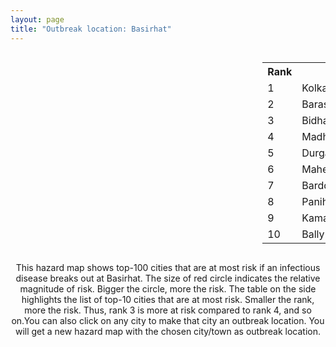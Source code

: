```yaml
---
layout: page
title: "Outbreak location: Basirhat"
---
```

<div style="width: 100%; overflow: auto;">
<div style="width: 75%; float: left;">
<div id="mapid">
<script src="https://buda-magenta.github.io/hazard_map/load_map.js"></script>

<script>
var marker_outbreak = L.marker([22.661196, 88.866022],{"autoPan": true}).addTo(map); marker_outbreak.bindTooltip("Basirhat").openTooltip();

var circle_1 = L.circle([22.541418, 88.357691], {"pane": "markerPane", "color": "red", "fill": true, "fillOpacity": 0.2, "fillRule": "evenodd", "lineCap": "round", "lineJoin": "round", "opacity": 1.0, "radius": 252534, "stroke": true, "weight": 3}).addTo(map);
circle_1.bindTooltip("Kolkata<br>rank: 1<br>hazard index: 0.252535")
circle_1.bindPopup('<a href="https://buda-magenta.github.io/hazard_map/Kolkata">Kolkata</a>')

var circle_2 = L.circle([22.717624, 88.488953], {"pane": "markerPane", "color": "red", "fill": true, "fillOpacity": 0.2, "fillRule": "evenodd", "lineCap": "round", "lineJoin": "round", "opacity": 1.0, "radius": 15953, "stroke": true, "weight": 3}).addTo(map);
circle_2.bindTooltip("Barasat<br>rank: 2<br>hazard index: 0.015954")
circle_2.bindPopup('<a href="https://buda-magenta.github.io/hazard_map/Barasat">Barasat</a>')

var circle_3 = L.circle([22.591260, 88.390964], {"pane": "markerPane", "color": "red", "fill": true, "fillOpacity": 0.2, "fillRule": "evenodd", "lineCap": "round", "lineJoin": "round", "opacity": 1.0, "radius": 12288, "stroke": true, "weight": 3}).addTo(map);
circle_3.bindTooltip("Bidhan Nagar<br>rank: 3<br>hazard index: 0.012288")
circle_3.bindPopup('<a href="https://buda-magenta.github.io/hazard_map/Bidhan_Nagar">Bidhan Nagar</a>')

var circle_4 = L.circle([22.694792, 88.453018], {"pane": "markerPane", "color": "red", "fill": true, "fillOpacity": 0.2, "fillRule": "evenodd", "lineCap": "round", "lineJoin": "round", "opacity": 1.0, "radius": 11198, "stroke": true, "weight": 3}).addTo(map);
circle_4.bindTooltip("Madhyamgram<br>rank: 4<br>hazard index: 0.011199")
circle_4.bindPopup('<a href="https://buda-magenta.github.io/hazard_map/Madhyamgram">Madhyamgram</a>')

var circle_5 = L.circle([23.535048, 87.338043], {"pane": "markerPane", "color": "red", "fill": true, "fillOpacity": 0.2, "fillRule": "evenodd", "lineCap": "round", "lineJoin": "round", "opacity": 1.0, "radius": 7329, "stroke": true, "weight": 3}).addTo(map);
circle_5.bindTooltip("Durgapur<br>rank: 5<br>hazard index: 0.007330")
circle_5.bindPopup('<a href="https://buda-magenta.github.io/hazard_map/Durgapur">Durgapur</a>')

var circle_6 = L.circle([22.508621, 88.253218], {"pane": "markerPane", "color": "red", "fill": true, "fillOpacity": 0.2, "fillRule": "evenodd", "lineCap": "round", "lineJoin": "round", "opacity": 1.0, "radius": 5810, "stroke": true, "weight": 3}).addTo(map);
circle_6.bindTooltip("Maheshtala<br>rank: 6<br>hazard index: 0.005810")
circle_6.bindPopup('<a href="https://buda-magenta.github.io/hazard_map/Maheshtala">Maheshtala</a>')

var circle_7 = L.circle([23.250000, 87.750000], {"pane": "markerPane", "color": "red", "fill": true, "fillOpacity": 0.2, "fillRule": "evenodd", "lineCap": "round", "lineJoin": "round", "opacity": 1.0, "radius": 5092, "stroke": true, "weight": 3}).addTo(map);
circle_7.bindTooltip("Barddhaman<br>rank: 7<br>hazard index: 0.005093")
circle_7.bindPopup('<a href="https://buda-magenta.github.io/hazard_map/Barddhaman">Barddhaman</a>')

var circle_8 = L.circle([22.695034, 88.377060], {"pane": "markerPane", "color": "red", "fill": true, "fillOpacity": 0.2, "fillRule": "evenodd", "lineCap": "round", "lineJoin": "round", "opacity": 1.0, "radius": 4958, "stroke": true, "weight": 3}).addTo(map);
circle_8.bindTooltip("Panihati<br>rank: 8<br>hazard index: 0.004958")
circle_8.bindPopup('<a href="https://buda-magenta.github.io/hazard_map/Panihati">Panihati</a>')

var circle_9 = L.circle([22.670728, 88.376342], {"pane": "markerPane", "color": "red", "fill": true, "fillOpacity": 0.2, "fillRule": "evenodd", "lineCap": "round", "lineJoin": "round", "opacity": 1.0, "radius": 4351, "stroke": true, "weight": 3}).addTo(map);
circle_9.bindTooltip("Kamarhati<br>rank: 9<br>hazard index: 0.004351")
circle_9.bindPopup('<a href="https://buda-magenta.github.io/hazard_map/Kamarhati">Kamarhati</a>')

var circle_10 = L.circle([22.646958, 88.343612], {"pane": "markerPane", "color": "red", "fill": true, "fillOpacity": 0.2, "fillRule": "evenodd", "lineCap": "round", "lineJoin": "round", "opacity": 1.0, "radius": 3774, "stroke": true, "weight": 3}).addTo(map);
circle_10.bindTooltip("Bally<br>rank: 10<br>hazard index: 0.003775")
circle_10.bindPopup('<a href="https://buda-magenta.github.io/hazard_map/Bally">Bally</a>')

var circle_11 = L.circle([22.472223, 88.093845], {"pane": "markerPane", "color": "red", "fill": true, "fillOpacity": 0.2, "fillRule": "evenodd", "lineCap": "round", "lineJoin": "round", "opacity": 1.0, "radius": 3697, "stroke": true, "weight": 3}).addTo(map);
circle_11.bindTooltip("Uluberia<br>rank: 11<br>hazard index: 0.003697")
circle_11.bindPopup('<a href="https://buda-magenta.github.io/hazard_map/Uluberia">Uluberia</a>')

var circle_12 = L.circle([26.716413, 88.430992], {"pane": "markerPane", "color": "red", "fill": true, "fillOpacity": 0.2, "fillRule": "evenodd", "lineCap": "round", "lineJoin": "round", "opacity": 1.0, "radius": 3662, "stroke": true, "weight": 3}).addTo(map);
circle_12.bindTooltip("Siliguri<br>rank: 12<br>hazard index: 0.003662")
circle_12.bindPopup('<a href="https://buda-magenta.github.io/hazard_map/Siliguri">Siliguri</a>')

var circle_13 = L.circle([28.651718, 77.221939], {"pane": "markerPane", "color": "red", "fill": true, "fillOpacity": 0.2, "fillRule": "evenodd", "lineCap": "round", "lineJoin": "round", "opacity": 1.0, "radius": 3644, "stroke": true, "weight": 3}).addTo(map);
circle_13.bindTooltip("Delhi<br>rank: 13<br>hazard index: 0.003644")
circle_13.bindPopup('<a href="https://buda-magenta.github.io/hazard_map/Delhi">Delhi</a>')

var circle_14 = L.circle([22.707369, 88.374437], {"pane": "markerPane", "color": "red", "fill": true, "fillOpacity": 0.2, "fillRule": "evenodd", "lineCap": "round", "lineJoin": "round", "opacity": 1.0, "radius": 3212, "stroke": true, "weight": 3}).addTo(map);
circle_14.bindTooltip("Baranagar<br>rank: 14<br>hazard index: 0.003212")
circle_14.bindPopup('<a href="https://buda-magenta.github.io/hazard_map/Baranagar">Baranagar</a>')

var circle_15 = L.circle([22.890183, 88.426939], {"pane": "markerPane", "color": "red", "fill": true, "fillOpacity": 0.2, "fillRule": "evenodd", "lineCap": "round", "lineJoin": "round", "opacity": 1.0, "radius": 2885, "stroke": true, "weight": 3}).addTo(map);
circle_15.bindTooltip("Naihati<br>rank: 15<br>hazard index: 0.002885")
circle_15.bindPopup('<a href="https://buda-magenta.github.io/hazard_map/Naihati">Naihati</a>')

var circle_16 = L.circle([19.075990, 72.877393], {"pane": "markerPane", "color": "red", "fill": true, "fillOpacity": 0.2, "fillRule": "evenodd", "lineCap": "round", "lineJoin": "round", "opacity": 1.0, "radius": 2762, "stroke": true, "weight": 3}).addTo(map);
circle_16.bindTooltip("Mumbai<br>rank: 16<br>hazard index: 0.002763")
circle_16.bindPopup('<a href="https://buda-magenta.github.io/hazard_map/Mumbai">Mumbai</a>')

var circle_17 = L.circle([22.028124, 88.063265], {"pane": "markerPane", "color": "red", "fill": true, "fillOpacity": 0.2, "fillRule": "evenodd", "lineCap": "round", "lineJoin": "round", "opacity": 1.0, "radius": 2595, "stroke": true, "weight": 3}).addTo(map);
circle_17.bindTooltip("Haldia<br>rank: 17<br>hazard index: 0.002596")
circle_17.bindPopup('<a href="https://buda-magenta.github.io/hazard_map/Haldia">Haldia</a>')

var circle_18 = L.circle([24.379576, 88.585573], {"pane": "markerPane", "color": "red", "fill": true, "fillOpacity": 0.2, "fillRule": "evenodd", "lineCap": "round", "lineJoin": "round", "opacity": 1.0, "radius": 2525, "stroke": true, "weight": 3}).addTo(map);
circle_18.bindTooltip("Baharampur<br>rank: 18<br>hazard index: 0.002526")
circle_18.bindPopup('<a href="https://buda-magenta.github.io/hazard_map/Baharampur">Baharampur</a>')

var circle_19 = L.circle([23.687130, 86.974659], {"pane": "markerPane", "color": "red", "fill": true, "fillOpacity": 0.2, "fillRule": "evenodd", "lineCap": "round", "lineJoin": "round", "opacity": 1.0, "radius": 2386, "stroke": true, "weight": 3}).addTo(map);
circle_19.bindTooltip("Asansol<br>rank: 19<br>hazard index: 0.002387")
circle_19.bindPopup('<a href="https://buda-magenta.github.io/hazard_map/Asansol">Asansol</a>')

var circle_20 = L.circle([22.754995, 88.341667], {"pane": "markerPane", "color": "red", "fill": true, "fillOpacity": 0.2, "fillRule": "evenodd", "lineCap": "round", "lineJoin": "round", "opacity": 1.0, "radius": 2370, "stroke": true, "weight": 3}).addTo(map);
circle_20.bindTooltip("Serampore<br>rank: 20<br>hazard index: 0.002370")
circle_20.bindPopup('<a href="https://buda-magenta.github.io/hazard_map/Serampore">Serampore</a>')

var circle_21 = L.circle([22.901200, 88.389900], {"pane": "markerPane", "color": "red", "fill": true, "fillOpacity": 0.2, "fillRule": "evenodd", "lineCap": "round", "lineJoin": "round", "opacity": 1.0, "radius": 2291, "stroke": true, "weight": 3}).addTo(map);
circle_21.bindTooltip("Hugli-Chinsurah<br>rank: 21<br>hazard index: 0.002291")
circle_21.bindPopup('<a href="https://buda-magenta.github.io/hazard_map/Hugli-Chinsurah">Hugli-Chinsurah</a>')

var circle_22 = L.circle([22.667046, 88.341146], {"pane": "markerPane", "color": "red", "fill": true, "fillOpacity": 0.2, "fillRule": "evenodd", "lineCap": "round", "lineJoin": "round", "opacity": 1.0, "radius": 2099, "stroke": true, "weight": 3}).addTo(map);
circle_22.bindTooltip("Uttarpara<br>rank: 22<br>hazard index: 0.002099")
circle_22.bindPopup('<a href="https://buda-magenta.github.io/hazard_map/Uttarpara">Uttarpara</a>')

var circle_23 = L.circle([23.405848, 88.495894], {"pane": "markerPane", "color": "red", "fill": true, "fillOpacity": 0.2, "fillRule": "evenodd", "lineCap": "round", "lineJoin": "round", "opacity": 1.0, "radius": 1967, "stroke": true, "weight": 3}).addTo(map);
circle_23.bindTooltip("Krishnanagar<br>rank: 23<br>hazard index: 0.001968")
circle_23.bindPopup('<a href="https://buda-magenta.github.io/hazard_map/Krishnanagar">Krishnanagar</a>')

var circle_24 = L.circle([23.259346, 88.437212], {"pane": "markerPane", "color": "red", "fill": true, "fillOpacity": 0.2, "fillRule": "evenodd", "lineCap": "round", "lineJoin": "round", "opacity": 1.0, "radius": 1962, "stroke": true, "weight": 3}).addTo(map);
circle_24.bindTooltip("Santipur<br>rank: 24<br>hazard index: 0.001962")
circle_24.bindPopup('<a href="https://buda-magenta.github.io/hazard_map/Santipur">Santipur</a>')

var circle_25 = L.circle([22.840800, 88.653500], {"pane": "markerPane", "color": "red", "fill": true, "fillOpacity": 0.2, "fillRule": "evenodd", "lineCap": "round", "lineJoin": "round", "opacity": 1.0, "radius": 1935, "stroke": true, "weight": 3}).addTo(map);
circle_25.bindTooltip("Habra<br>rank: 25<br>hazard index: 0.001935")
circle_25.bindPopup('<a href="https://buda-magenta.github.io/hazard_map/Habra">Habra</a>')

var circle_26 = L.circle([24.965712, 88.127778], {"pane": "markerPane", "color": "red", "fill": true, "fillOpacity": 0.2, "fillRule": "evenodd", "lineCap": "round", "lineJoin": "round", "opacity": 1.0, "radius": 1807, "stroke": true, "weight": 3}).addTo(map);
circle_26.bindTooltip("English Bazar<br>rank: 26<br>hazard index: 0.001808")
circle_26.bindPopup('<a href="https://buda-magenta.github.io/hazard_map/English_Bazar">English Bazar</a>')

var circle_27 = L.circle([25.133173, 86.525040], {"pane": "markerPane", "color": "red", "fill": true, "fillOpacity": 0.2, "fillRule": "evenodd", "lineCap": "round", "lineJoin": "round", "opacity": 1.0, "radius": 1800, "stroke": true, "weight": 3}).addTo(map);
circle_27.bindTooltip("Kharagpur<br>rank: 27<br>hazard index: 0.001800")
circle_27.bindPopup('<a href="https://buda-magenta.github.io/hazard_map/Kharagpur">Kharagpur</a>')

var circle_28 = L.circle([12.979120, 77.591300], {"pane": "markerPane", "color": "red", "fill": true, "fillOpacity": 0.2, "fillRule": "evenodd", "lineCap": "round", "lineJoin": "round", "opacity": 1.0, "radius": 1791, "stroke": true, "weight": 3}).addTo(map);
circle_28.bindTooltip("Bangalore<br>rank: 28<br>hazard index: 0.001791")
circle_28.bindPopup('<a href="https://buda-magenta.github.io/hazard_map/Bangalore">Bangalore</a>')

var circle_29 = L.circle([23.131954, 87.207397], {"pane": "markerPane", "color": "red", "fill": true, "fillOpacity": 0.2, "fillRule": "evenodd", "lineCap": "round", "lineJoin": "round", "opacity": 1.0, "radius": 1784, "stroke": true, "weight": 3}).addTo(map);
circle_29.bindTooltip("Bankura<br>rank: 29<br>hazard index: 0.001785")
circle_29.bindPopup('<a href="https://buda-magenta.github.io/hazard_map/Bankura">Bankura</a>')

var circle_30 = L.circle([26.180598, 91.753943], {"pane": "markerPane", "color": "red", "fill": true, "fillOpacity": 0.2, "fillRule": "evenodd", "lineCap": "round", "lineJoin": "round", "opacity": 1.0, "radius": 1773, "stroke": true, "weight": 3}).addTo(map);
circle_30.bindTooltip("Guwahati<br>rank: 30<br>hazard index: 0.001773")
circle_30.bindPopup('<a href="https://buda-magenta.github.io/hazard_map/Guwahati">Guwahati</a>')

var circle_31 = L.circle([22.870214, 88.419608], {"pane": "markerPane", "color": "red", "fill": true, "fillOpacity": 0.2, "fillRule": "evenodd", "lineCap": "round", "lineJoin": "round", "opacity": 1.0, "radius": 1743, "stroke": true, "weight": 3}).addTo(map);
circle_31.bindTooltip("Barrackpur<br>rank: 31<br>hazard index: 0.001743")
circle_31.bindPopup('<a href="https://buda-magenta.github.io/hazard_map/Barrackpur">Barrackpur</a>')

var circle_32 = L.circle([20.266777, 85.843559], {"pane": "markerPane", "color": "red", "fill": true, "fillOpacity": 0.2, "fillRule": "evenodd", "lineCap": "round", "lineJoin": "round", "opacity": 1.0, "radius": 1621, "stroke": true, "weight": 3}).addTo(map);
circle_32.bindTooltip("Bhubaneswar<br>rank: 32<br>hazard index: 0.001622")
circle_32.bindPopup('<a href="https://buda-magenta.github.io/hazard_map/Bhubaneswar">Bhubaneswar</a>')

var circle_33 = L.circle([23.332200, 86.361600], {"pane": "markerPane", "color": "red", "fill": true, "fillOpacity": 0.2, "fillRule": "evenodd", "lineCap": "round", "lineJoin": "round", "opacity": 1.0, "radius": 1609, "stroke": true, "weight": 3}).addTo(map);
circle_33.bindTooltip("Purulia<br>rank: 33<br>hazard index: 0.001610")
circle_33.bindPopup('<a href="https://buda-magenta.github.io/hazard_map/Purulia">Purulia</a>')

var circle_34 = L.circle([25.609324, 85.123525], {"pane": "markerPane", "color": "red", "fill": true, "fillOpacity": 0.2, "fillRule": "evenodd", "lineCap": "round", "lineJoin": "round", "opacity": 1.0, "radius": 1515, "stroke": true, "weight": 3}).addTo(map);
circle_34.bindTooltip("Patna<br>rank: 34<br>hazard index: 0.001515")
circle_34.bindPopup('<a href="https://buda-magenta.github.io/hazard_map/Patna">Patna</a>')

var circle_35 = L.circle([22.920982, 88.437022], {"pane": "markerPane", "color": "red", "fill": true, "fillOpacity": 0.2, "fillRule": "evenodd", "lineCap": "round", "lineJoin": "round", "opacity": 1.0, "radius": 1506, "stroke": true, "weight": 3}).addTo(map);
circle_35.bindTooltip("Halisahar<br>rank: 35<br>hazard index: 0.001506")
circle_35.bindPopup('<a href="https://buda-magenta.github.io/hazard_map/Halisahar">Halisahar</a>')

var circle_36 = L.circle([22.726141, 88.343487], {"pane": "markerPane", "color": "red", "fill": true, "fillOpacity": 0.2, "fillRule": "evenodd", "lineCap": "round", "lineJoin": "round", "opacity": 1.0, "radius": 1463, "stroke": true, "weight": 3}).addTo(map);
circle_36.bindTooltip("Rishra<br>rank: 36<br>hazard index: 0.001464")
circle_36.bindPopup('<a href="https://buda-magenta.github.io/hazard_map/Rishra">Rishra</a>')

var circle_37 = L.circle([23.388901, 88.372439], {"pane": "markerPane", "color": "red", "fill": true, "fillOpacity": 0.2, "fillRule": "evenodd", "lineCap": "round", "lineJoin": "round", "opacity": 1.0, "radius": 1460, "stroke": true, "weight": 3}).addTo(map);
circle_37.bindTooltip("Nabadwip<br>rank: 37<br>hazard index: 0.001461")
circle_37.bindPopup('<a href="https://buda-magenta.github.io/hazard_map/Nabadwip">Nabadwip</a>')

var circle_38 = L.circle([22.949011, 88.435910], {"pane": "markerPane", "color": "red", "fill": true, "fillOpacity": 0.2, "fillRule": "evenodd", "lineCap": "round", "lineJoin": "round", "opacity": 1.0, "radius": 1449, "stroke": true, "weight": 3}).addTo(map);
circle_38.bindTooltip("Kanchrapara<br>rank: 38<br>hazard index: 0.001449")
circle_38.bindPopup('<a href="https://buda-magenta.github.io/hazard_map/Kanchrapara">Kanchrapara</a>')

var circle_39 = L.circle([22.794910, 88.331772], {"pane": "markerPane", "color": "red", "fill": true, "fillOpacity": 0.2, "fillRule": "evenodd", "lineCap": "round", "lineJoin": "round", "opacity": 1.0, "radius": 1424, "stroke": true, "weight": 3}).addTo(map);
circle_39.bindTooltip("Baidyabati<br>rank: 39<br>hazard index: 0.001424")
circle_39.bindPopup('<a href="https://buda-magenta.github.io/hazard_map/Baidyabati">Baidyabati</a>')

var circle_40 = L.circle([22.741920, 88.379201], {"pane": "markerPane", "color": "red", "fill": true, "fillOpacity": 0.2, "fillRule": "evenodd", "lineCap": "round", "lineJoin": "round", "opacity": 1.0, "radius": 1392, "stroke": true, "weight": 3}).addTo(map);
circle_40.bindTooltip("Titagarh<br>rank: 40<br>hazard index: 0.001392")
circle_40.bindPopup('<a href="https://buda-magenta.github.io/hazard_map/Titagarh">Titagarh</a>')

var circle_41 = L.circle([21.735348, 81.944459], {"pane": "markerPane", "color": "red", "fill": true, "fillOpacity": 0.2, "fillRule": "evenodd", "lineCap": "round", "lineJoin": "round", "opacity": 1.0, "radius": 1384, "stroke": true, "weight": 3}).addTo(map);
circle_41.bindTooltip("Bhatpara<br>rank: 41<br>hazard index: 0.001384")
circle_41.bindPopup('<a href="https://buda-magenta.github.io/hazard_map/Bhatpara">Bhatpara</a>')

var circle_42 = L.circle([23.056882, 88.781851], {"pane": "markerPane", "color": "red", "fill": true, "fillOpacity": 0.2, "fillRule": "evenodd", "lineCap": "round", "lineJoin": "round", "opacity": 1.0, "radius": 1348, "stroke": true, "weight": 3}).addTo(map);
circle_42.bindTooltip("Bongaon<br>rank: 42<br>hazard index: 0.001349")
circle_42.bindPopup('<a href="https://buda-magenta.github.io/hazard_map/Bongaon">Bongaon</a>')

var circle_43 = L.circle([22.715699, 88.381582], {"pane": "markerPane", "color": "red", "fill": true, "fillOpacity": 0.2, "fillRule": "evenodd", "lineCap": "round", "lineJoin": "round", "opacity": 1.0, "radius": 1305, "stroke": true, "weight": 3}).addTo(map);
circle_43.bindTooltip("Khardaha<br>rank: 43<br>hazard index: 0.001306")
circle_43.bindPopup('<a href="https://buda-magenta.github.io/hazard_map/Khardaha">Khardaha</a>')

var circle_44 = L.circle([13.083694, 80.270186], {"pane": "markerPane", "color": "red", "fill": true, "fillOpacity": 0.2, "fillRule": "evenodd", "lineCap": "round", "lineJoin": "round", "opacity": 1.0, "radius": 1300, "stroke": true, "weight": 3}).addTo(map);
circle_44.bindTooltip("Chennai<br>rank: 44<br>hazard index: 0.001300")
circle_44.bindPopup('<a href="https://buda-magenta.github.io/hazard_map/Chennai">Chennai</a>')

var circle_45 = L.circle([17.388786, 78.461065], {"pane": "markerPane", "color": "red", "fill": true, "fillOpacity": 0.2, "fillRule": "evenodd", "lineCap": "round", "lineJoin": "round", "opacity": 1.0, "radius": 1252, "stroke": true, "weight": 3}).addTo(map);
circle_45.bindTooltip("Hyderabad<br>rank: 45<br>hazard index: 0.001253")
circle_45.bindPopup('<a href="https://buda-magenta.github.io/hazard_map/Hyderabad">Hyderabad</a>')

var circle_46 = L.circle([22.965365, 88.403973], {"pane": "markerPane", "color": "red", "fill": true, "fillOpacity": 0.2, "fillRule": "evenodd", "lineCap": "round", "lineJoin": "round", "opacity": 1.0, "radius": 1230, "stroke": true, "weight": 3}).addTo(map);
circle_46.bindTooltip("Bansberia<br>rank: 46<br>hazard index: 0.001231")
circle_46.bindPopup('<a href="https://buda-magenta.github.io/hazard_map/Bansberia">Bansberia</a>')

var circle_47 = L.circle([22.974972, 88.434592], {"pane": "markerPane", "color": "red", "fill": true, "fillOpacity": 0.2, "fillRule": "evenodd", "lineCap": "round", "lineJoin": "round", "opacity": 1.0, "radius": 1192, "stroke": true, "weight": 3}).addTo(map);
circle_47.bindTooltip("Kalyani<br>rank: 47<br>hazard index: 0.001193")
circle_47.bindPopup('<a href="https://buda-magenta.github.io/hazard_map/Kalyani">Kalyani</a>')

var circle_48 = L.circle([22.801519, 86.202958], {"pane": "markerPane", "color": "red", "fill": true, "fillOpacity": 0.2, "fillRule": "evenodd", "lineCap": "round", "lineJoin": "round", "opacity": 1.0, "radius": 1000, "stroke": true, "weight": 3}).addTo(map);
circle_48.bindTooltip("Jamshedpur<br>rank: 48<br>hazard index: 0.001001")
circle_48.bindPopup('<a href="https://buda-magenta.github.io/hazard_map/Jamshedpur">Jamshedpur</a>')

var circle_49 = L.circle([26.838100, 80.934600], {"pane": "markerPane", "color": "red", "fill": true, "fillOpacity": 0.2, "fillRule": "evenodd", "lineCap": "round", "lineJoin": "round", "opacity": 1.0, "radius": 953, "stroke": true, "weight": 3}).addTo(map);
circle_49.bindTooltip("Lucknow<br>rank: 49<br>hazard index: 0.000954")
circle_49.bindPopup('<a href="https://buda-magenta.github.io/hazard_map/Lucknow">Lucknow</a>')

var circle_50 = L.circle([25.572433, 83.609605], {"pane": "markerPane", "color": "red", "fill": true, "fillOpacity": 0.2, "fillRule": "evenodd", "lineCap": "round", "lineJoin": "round", "opacity": 1.0, "radius": 737, "stroke": true, "weight": 3}).addTo(map);
circle_50.bindTooltip("Medinipur<br>rank: 50<br>hazard index: 0.000737")
circle_50.bindPopup('<a href="https://buda-magenta.github.io/hazard_map/Medinipur">Medinipur</a>')

var circle_51 = L.circle([23.795281, 86.430964], {"pane": "markerPane", "color": "red", "fill": true, "fillOpacity": 0.2, "fillRule": "evenodd", "lineCap": "round", "lineJoin": "round", "opacity": 1.0, "radius": 730, "stroke": true, "weight": 3}).addTo(map);
circle_51.bindTooltip("Dhanbad<br>rank: 51<br>hazard index: 0.000731")
circle_51.bindPopup('<a href="https://buda-magenta.github.io/hazard_map/Dhanbad">Dhanbad</a>')

var circle_52 = L.circle([23.831238, 91.282382], {"pane": "markerPane", "color": "red", "fill": true, "fillOpacity": 0.2, "fillRule": "evenodd", "lineCap": "round", "lineJoin": "round", "opacity": 1.0, "radius": 726, "stroke": true, "weight": 3}).addTo(map);
circle_52.bindTooltip("Agartala<br>rank: 52<br>hazard index: 0.000727")
circle_52.bindPopup('<a href="https://buda-magenta.github.io/hazard_map/Agartala">Agartala</a>')

var circle_53 = L.circle([23.370035, 85.325013], {"pane": "markerPane", "color": "red", "fill": true, "fillOpacity": 0.2, "fillRule": "evenodd", "lineCap": "round", "lineJoin": "round", "opacity": 1.0, "radius": 684, "stroke": true, "weight": 3}).addTo(map);
circle_53.bindTooltip("Ranchi<br>rank: 53<br>hazard index: 0.000684")
circle_53.bindPopup('<a href="https://buda-magenta.github.io/hazard_map/Ranchi">Ranchi</a>')

var circle_54 = L.circle([25.286698, 87.132254], {"pane": "markerPane", "color": "red", "fill": true, "fillOpacity": 0.2, "fillRule": "evenodd", "lineCap": "round", "lineJoin": "round", "opacity": 1.0, "radius": 670, "stroke": true, "weight": 3}).addTo(map);
circle_54.bindTooltip("Bhagalpur<br>rank: 54<br>hazard index: 0.000671")
circle_54.bindPopup('<a href="https://buda-magenta.github.io/hazard_map/Bhagalpur">Bhagalpur</a>')

var circle_55 = L.circle([17.723128, 83.301284], {"pane": "markerPane", "color": "red", "fill": true, "fillOpacity": 0.2, "fillRule": "evenodd", "lineCap": "round", "lineJoin": "round", "opacity": 1.0, "radius": 662, "stroke": true, "weight": 3}).addTo(map);
circle_55.bindTooltip("Visakhapatnam<br>rank: 55<br>hazard index: 0.000663")
circle_55.bindPopup('<a href="https://buda-magenta.github.io/hazard_map/Visakhapatnam">Visakhapatnam</a>')

var circle_56 = L.circle([20.468600, 85.879200], {"pane": "markerPane", "color": "red", "fill": true, "fillOpacity": 0.2, "fillRule": "evenodd", "lineCap": "round", "lineJoin": "round", "opacity": 1.0, "radius": 644, "stroke": true, "weight": 3}).addTo(map);
circle_56.bindTooltip("Cuttack<br>rank: 56<br>hazard index: 0.000644")
circle_56.bindPopup('<a href="https://buda-magenta.github.io/hazard_map/Cuttack">Cuttack</a>')

var circle_57 = L.circle([26.698885, 88.320030], {"pane": "markerPane", "color": "red", "fill": true, "fillOpacity": 0.2, "fillRule": "evenodd", "lineCap": "round", "lineJoin": "round", "opacity": 1.0, "radius": 583, "stroke": true, "weight": 3}).addTo(map);
circle_57.bindTooltip("Bagdogra<br>rank: 57<br>hazard index: 0.000583")
circle_57.bindPopup('<a href="https://buda-magenta.github.io/hazard_map/Bagdogra">Bagdogra</a>')

var circle_58 = L.circle([21.149813, 79.082056], {"pane": "markerPane", "color": "red", "fill": true, "fillOpacity": 0.2, "fillRule": "evenodd", "lineCap": "round", "lineJoin": "round", "opacity": 1.0, "radius": 581, "stroke": true, "weight": 3}).addTo(map);
circle_58.bindTooltip("Nagpur<br>rank: 58<br>hazard index: 0.000581")
circle_58.bindPopup('<a href="https://buda-magenta.github.io/hazard_map/Nagpur">Nagpur</a>')

var circle_59 = L.circle([23.021624, 72.579707], {"pane": "markerPane", "color": "red", "fill": true, "fillOpacity": 0.2, "fillRule": "evenodd", "lineCap": "round", "lineJoin": "round", "opacity": 1.0, "radius": 567, "stroke": true, "weight": 3}).addTo(map);
circle_59.bindTooltip("Ahmedabad<br>rank: 59<br>hazard index: 0.000568")
circle_59.bindPopup('<a href="https://buda-magenta.github.io/hazard_map/Ahmedabad">Ahmedabad</a>')

var circle_60 = L.circle([25.680654, 88.124646], {"pane": "markerPane", "color": "red", "fill": true, "fillOpacity": 0.2, "fillRule": "evenodd", "lineCap": "round", "lineJoin": "round", "opacity": 1.0, "radius": 566, "stroke": true, "weight": 3}).addTo(map);
circle_60.bindTooltip("Raiganj<br>rank: 60<br>hazard index: 0.000567")
circle_60.bindPopup('<a href="https://buda-magenta.github.io/hazard_map/Raiganj">Raiganj</a>')

var circle_61 = L.circle([26.505476, 93.977739], {"pane": "markerPane", "color": "red", "fill": true, "fillOpacity": 0.2, "fillRule": "evenodd", "lineCap": "round", "lineJoin": "round", "opacity": 1.0, "radius": 543, "stroke": true, "weight": 3}).addTo(map);
circle_61.bindTooltip("Chandan Nagar<br>rank: 61<br>hazard index: 0.000543")
circle_61.bindPopup('<a href="https://buda-magenta.github.io/hazard_map/Chandan_Nagar">Chandan Nagar</a>')

var circle_62 = L.circle([18.521428, 73.854454], {"pane": "markerPane", "color": "red", "fill": true, "fillOpacity": 0.2, "fillRule": "evenodd", "lineCap": "round", "lineJoin": "round", "opacity": 1.0, "radius": 509, "stroke": true, "weight": 3}).addTo(map);
circle_62.bindTooltip("Pune<br>rank: 62<br>hazard index: 0.000510")
circle_62.bindPopup('<a href="https://buda-magenta.github.io/hazard_map/Pune">Pune</a>')

var circle_63 = L.circle([25.335649, 83.007629], {"pane": "markerPane", "color": "red", "fill": true, "fillOpacity": 0.2, "fillRule": "evenodd", "lineCap": "round", "lineJoin": "round", "opacity": 1.0, "radius": 483, "stroke": true, "weight": 3}).addTo(map);
circle_63.bindTooltip("Varanasi<br>rank: 63<br>hazard index: 0.000483")
circle_63.bindPopup('<a href="https://buda-magenta.github.io/hazard_map/Varanasi">Varanasi</a>')

var circle_64 = L.circle([26.915458, 75.818982], {"pane": "markerPane", "color": "red", "fill": true, "fillOpacity": 0.2, "fillRule": "evenodd", "lineCap": "round", "lineJoin": "round", "opacity": 1.0, "radius": 467, "stroke": true, "weight": 3}).addTo(map);
circle_64.bindTooltip("Jaipur<br>rank: 64<br>hazard index: 0.000468")
circle_64.bindPopup('<a href="https://buda-magenta.github.io/hazard_map/Jaipur">Jaipur</a>')

var circle_65 = L.circle([26.460914, 80.321759], {"pane": "markerPane", "color": "red", "fill": true, "fillOpacity": 0.2, "fillRule": "evenodd", "lineCap": "round", "lineJoin": "round", "opacity": 1.0, "radius": 464, "stroke": true, "weight": 3}).addTo(map);
circle_65.bindTooltip("Kanpur<br>rank: 65<br>hazard index: 0.000464")
circle_65.bindPopup('<a href="https://buda-magenta.github.io/hazard_map/Kanpur">Kanpur</a>')

var circle_66 = L.circle([11.664535, 92.739045], {"pane": "markerPane", "color": "red", "fill": true, "fillOpacity": 0.2, "fillRule": "evenodd", "lineCap": "round", "lineJoin": "round", "opacity": 1.0, "radius": 426, "stroke": true, "weight": 3}).addTo(map);
circle_66.bindTooltip("Port Blair<br>rank: 66<br>hazard index: 0.000427")
circle_66.bindPopup('<a href="https://buda-magenta.github.io/hazard_map/Port_Blair">Port Blair</a>')

var circle_67 = L.circle([26.626484, 88.734077], {"pane": "markerPane", "color": "red", "fill": true, "fillOpacity": 0.2, "fillRule": "evenodd", "lineCap": "round", "lineJoin": "round", "opacity": 1.0, "radius": 379, "stroke": true, "weight": 3}).addTo(map);
circle_67.bindTooltip("Jalpaiguri<br>rank: 67<br>hazard index: 0.000380")
circle_67.bindPopup('<a href="https://buda-magenta.github.io/hazard_map/Jalpaiguri">Jalpaiguri</a>')

var circle_68 = L.circle([16.508759, 80.618510], {"pane": "markerPane", "color": "red", "fill": true, "fillOpacity": 0.2, "fillRule": "evenodd", "lineCap": "round", "lineJoin": "round", "opacity": 1.0, "radius": 320, "stroke": true, "weight": 3}).addTo(map);
circle_68.bindTooltip("Vijayawada<br>rank: 68<br>hazard index: 0.000321")
circle_68.bindPopup('<a href="https://buda-magenta.github.io/hazard_map/Vijayawada">Vijayawada</a>')

var circle_69 = L.circle([26.298638, 87.953148], {"pane": "markerPane", "color": "red", "fill": true, "fillOpacity": 0.2, "fillRule": "evenodd", "lineCap": "round", "lineJoin": "round", "opacity": 1.0, "radius": 320, "stroke": true, "weight": 3}).addTo(map);
circle_69.bindTooltip("Kishanganj<br>rank: 69<br>hazard index: 0.000320")
circle_69.bindPopup('<a href="https://buda-magenta.github.io/hazard_map/Kishanganj">Kishanganj</a>')

var circle_70 = L.circle([21.237947, 81.633683], {"pane": "markerPane", "color": "red", "fill": true, "fillOpacity": 0.2, "fillRule": "evenodd", "lineCap": "round", "lineJoin": "round", "opacity": 1.0, "radius": 263, "stroke": true, "weight": 3}).addTo(map);
circle_70.bindTooltip("Raipur<br>rank: 70<br>hazard index: 0.000263")
circle_70.bindPopup('<a href="https://buda-magenta.github.io/hazard_map/Raipur">Raipur</a>')

var circle_71 = L.circle([24.796436, 85.007956], {"pane": "markerPane", "color": "red", "fill": true, "fillOpacity": 0.2, "fillRule": "evenodd", "lineCap": "round", "lineJoin": "round", "opacity": 1.0, "radius": 257, "stroke": true, "weight": 3}).addTo(map);
circle_71.bindTooltip("Gaya<br>rank: 71<br>hazard index: 0.000257")
circle_71.bindPopup('<a href="https://buda-magenta.github.io/hazard_map/Gaya">Gaya</a>')

var circle_72 = L.circle([19.807608, 85.825254], {"pane": "markerPane", "color": "red", "fill": true, "fillOpacity": 0.2, "fillRule": "evenodd", "lineCap": "round", "lineJoin": "round", "opacity": 1.0, "radius": 240, "stroke": true, "weight": 3}).addTo(map);
circle_72.bindTooltip("Puri<br>rank: 72<br>hazard index: 0.000241")
circle_72.bindPopup('<a href="https://buda-magenta.github.io/hazard_map/Puri">Puri</a>')

var circle_73 = L.circle([26.083143, 86.032571], {"pane": "markerPane", "color": "red", "fill": true, "fillOpacity": 0.2, "fillRule": "evenodd", "lineCap": "round", "lineJoin": "round", "opacity": 1.0, "radius": 238, "stroke": true, "weight": 3}).addTo(map);
circle_73.bindTooltip("Darbhanga<br>rank: 73<br>hazard index: 0.000239")
circle_73.bindPopup('<a href="https://buda-magenta.github.io/hazard_map/Darbhanga">Darbhanga</a>')

var circle_74 = L.circle([21.170200, 72.831100], {"pane": "markerPane", "color": "red", "fill": true, "fillOpacity": 0.2, "fillRule": "evenodd", "lineCap": "round", "lineJoin": "round", "opacity": 1.0, "radius": 235, "stroke": true, "weight": 3}).addTo(map);
circle_74.bindTooltip("Surat<br>rank: 74<br>hazard index: 0.000236")
circle_74.bindPopup('<a href="https://buda-magenta.github.io/hazard_map/Surat">Surat</a>')

var circle_75 = L.circle([21.500000, 86.750000], {"pane": "markerPane", "color": "red", "fill": true, "fillOpacity": 0.2, "fillRule": "evenodd", "lineCap": "round", "lineJoin": "round", "opacity": 1.0, "radius": 226, "stroke": true, "weight": 3}).addTo(map);
circle_75.bindTooltip("Baleshwar<br>rank: 75<br>hazard index: 0.000227")
circle_75.bindPopup('<a href="https://buda-magenta.github.io/hazard_map/Baleshwar">Baleshwar</a>')

var circle_76 = L.circle([25.560900, 87.647654], {"pane": "markerPane", "color": "red", "fill": true, "fillOpacity": 0.2, "fillRule": "evenodd", "lineCap": "round", "lineJoin": "round", "opacity": 1.0, "radius": 220, "stroke": true, "weight": 3}).addTo(map);
circle_76.bindTooltip("Katihar<br>rank: 76<br>hazard index: 0.000220")
circle_76.bindPopup('<a href="https://buda-magenta.github.io/hazard_map/Katihar">Katihar</a>')

var circle_77 = L.circle([24.800609, 93.937000], {"pane": "markerPane", "color": "red", "fill": true, "fillOpacity": 0.2, "fillRule": "evenodd", "lineCap": "round", "lineJoin": "round", "opacity": 1.0, "radius": 218, "stroke": true, "weight": 3}).addTo(map);
circle_77.bindTooltip("Imphal<br>rank: 77<br>hazard index: 0.000218")
circle_77.bindPopup('<a href="https://buda-magenta.github.io/hazard_map/Imphal">Imphal</a>')

var circle_78 = L.circle([21.934900, 86.732400], {"pane": "markerPane", "color": "red", "fill": true, "fillOpacity": 0.2, "fillRule": "evenodd", "lineCap": "round", "lineJoin": "round", "opacity": 1.0, "radius": 212, "stroke": true, "weight": 3}).addTo(map);
circle_78.bindTooltip("Baripada<br>rank: 78<br>hazard index: 0.000212")
circle_78.bindPopup('<a href="https://buda-magenta.github.io/hazard_map/Baripada">Baripada</a>')

var circle_79 = L.circle([28.457876, 79.405571], {"pane": "markerPane", "color": "red", "fill": true, "fillOpacity": 0.2, "fillRule": "evenodd", "lineCap": "round", "lineJoin": "round", "opacity": 1.0, "radius": 210, "stroke": true, "weight": 3}).addTo(map);
circle_79.bindTooltip("Bareilly<br>rank: 79<br>hazard index: 0.000211")
circle_79.bindPopup('<a href="https://buda-magenta.github.io/hazard_map/Bareilly">Bareilly</a>')

var circle_80 = L.circle([25.438130, 81.833800], {"pane": "markerPane", "color": "red", "fill": true, "fillOpacity": 0.2, "fillRule": "evenodd", "lineCap": "round", "lineJoin": "round", "opacity": 1.0, "radius": 206, "stroke": true, "weight": 3}).addTo(map);
circle_80.bindTooltip("Allahabad<br>rank: 80<br>hazard index: 0.000206")
circle_80.bindPopup('<a href="https://buda-magenta.github.io/hazard_map/Allahabad">Allahabad</a>')

var circle_81 = L.circle([21.063329, 86.505373], {"pane": "markerPane", "color": "red", "fill": true, "fillOpacity": 0.2, "fillRule": "evenodd", "lineCap": "round", "lineJoin": "round", "opacity": 1.0, "radius": 204, "stroke": true, "weight": 3}).addTo(map);
circle_81.bindTooltip("Bhadrak<br>rank: 81<br>hazard index: 0.000205")
circle_81.bindPopup('<a href="https://buda-magenta.github.io/hazard_map/Bhadrak">Bhadrak</a>')

var circle_82 = L.circle([26.148658, 85.340013], {"pane": "markerPane", "color": "red", "fill": true, "fillOpacity": 0.2, "fillRule": "evenodd", "lineCap": "round", "lineJoin": "round", "opacity": 1.0, "radius": 192, "stroke": true, "weight": 3}).addTo(map);
circle_82.bindTooltip("Muzaffarpur<br>rank: 82<br>hazard index: 0.000192")
circle_82.bindPopup('<a href="https://buda-magenta.github.io/hazard_map/Muzaffarpur">Muzaffarpur</a>')

var circle_83 = L.circle([19.194329, 72.970178], {"pane": "markerPane", "color": "red", "fill": true, "fillOpacity": 0.2, "fillRule": "evenodd", "lineCap": "round", "lineJoin": "round", "opacity": 1.0, "radius": 183, "stroke": true, "weight": 3}).addTo(map);
circle_83.bindTooltip("Thane<br>rank: 83<br>hazard index: 0.000183")
circle_83.bindPopup('<a href="https://buda-magenta.github.io/hazard_map/Thane">Thane</a>')

var circle_84 = L.circle([23.160894, 79.949770], {"pane": "markerPane", "color": "red", "fill": true, "fillOpacity": 0.2, "fillRule": "evenodd", "lineCap": "round", "lineJoin": "round", "opacity": 1.0, "radius": 178, "stroke": true, "weight": 3}).addTo(map);
circle_84.bindTooltip("Jabalpur<br>rank: 84<br>hazard index: 0.000179")
circle_84.bindPopup('<a href="https://buda-magenta.github.io/hazard_map/Jabalpur">Jabalpur</a>')

var circle_85 = L.circle([24.817861, 92.756221], {"pane": "markerPane", "color": "red", "fill": true, "fillOpacity": 0.2, "fillRule": "evenodd", "lineCap": "round", "lineJoin": "round", "opacity": 1.0, "radius": 173, "stroke": true, "weight": 3}).addTo(map);
circle_85.bindTooltip("Silchar<br>rank: 85<br>hazard index: 0.000174")
circle_85.bindPopup('<a href="https://buda-magenta.github.io/hazard_map/Silchar">Silchar</a>')

var circle_86 = L.circle([25.720581, 85.255560], {"pane": "markerPane", "color": "red", "fill": true, "fillOpacity": 0.2, "fillRule": "evenodd", "lineCap": "round", "lineJoin": "round", "opacity": 1.0, "radius": 167, "stroke": true, "weight": 3}).addTo(map);
circle_86.bindTooltip("Hajipur<br>rank: 86<br>hazard index: 0.000167")
circle_86.bindPopup('<a href="https://buda-magenta.github.io/hazard_map/Hajipur">Hajipur</a>')

var circle_87 = L.circle([22.214285, 84.872437], {"pane": "markerPane", "color": "red", "fill": true, "fillOpacity": 0.2, "fillRule": "evenodd", "lineCap": "round", "lineJoin": "round", "opacity": 1.0, "radius": 163, "stroke": true, "weight": 3}).addTo(map);
circle_87.bindTooltip("Raurkela<br>rank: 87<br>hazard index: 0.000163")
circle_87.bindPopup('<a href="https://buda-magenta.github.io/hazard_map/Raurkela">Raurkela</a>')

var circle_88 = L.circle([30.909016, 75.851601], {"pane": "markerPane", "color": "red", "fill": true, "fillOpacity": 0.2, "fillRule": "evenodd", "lineCap": "round", "lineJoin": "round", "opacity": 1.0, "radius": 159, "stroke": true, "weight": 3}).addTo(map);
circle_88.bindTooltip("Ludhiana<br>rank: 88<br>hazard index: 0.000159")
circle_88.bindPopup('<a href="https://buda-magenta.github.io/hazard_map/Ludhiana">Ludhiana</a>')

var circle_89 = L.circle([27.484460, 94.901945], {"pane": "markerPane", "color": "red", "fill": true, "fillOpacity": 0.2, "fillRule": "evenodd", "lineCap": "round", "lineJoin": "round", "opacity": 1.0, "radius": 158, "stroke": true, "weight": 3}).addTo(map);
circle_89.bindTooltip("Dibrugarh<br>rank: 89<br>hazard index: 0.000158")
circle_89.bindPopup('<a href="https://buda-magenta.github.io/hazard_map/Dibrugarh">Dibrugarh</a>')

var circle_90 = L.circle([25.263487, 88.789003], {"pane": "markerPane", "color": "red", "fill": true, "fillOpacity": 0.2, "fillRule": "evenodd", "lineCap": "round", "lineJoin": "round", "opacity": 1.0, "radius": 155, "stroke": true, "weight": 3}).addTo(map);
circle_90.bindTooltip("Balurghat<br>rank: 90<br>hazard index: 0.000155")
circle_90.bindPopup('<a href="https://buda-magenta.github.io/hazard_map/Balurghat">Balurghat</a>')

var circle_91 = L.circle([28.863842, 78.805778], {"pane": "markerPane", "color": "red", "fill": true, "fillOpacity": 0.2, "fillRule": "evenodd", "lineCap": "round", "lineJoin": "round", "opacity": 1.0, "radius": 150, "stroke": true, "weight": 3}).addTo(map);
circle_91.bindTooltip("Moradabad<br>rank: 91<br>hazard index: 0.000150")
circle_91.bindPopup('<a href="https://buda-magenta.github.io/hazard_map/Moradabad">Moradabad</a>')

var circle_92 = L.circle([26.671329, 83.364583], {"pane": "markerPane", "color": "red", "fill": true, "fillOpacity": 0.2, "fillRule": "evenodd", "lineCap": "round", "lineJoin": "round", "opacity": 1.0, "radius": 145, "stroke": true, "weight": 3}).addTo(map);
circle_92.bindTooltip("Gorakhpur<br>rank: 92<br>hazard index: 0.000146")
circle_92.bindPopup('<a href="https://buda-magenta.github.io/hazard_map/Gorakhpur">Gorakhpur</a>')

var circle_93 = L.circle([25.913591, 93.728371], {"pane": "markerPane", "color": "red", "fill": true, "fillOpacity": 0.2, "fillRule": "evenodd", "lineCap": "round", "lineJoin": "round", "opacity": 1.0, "radius": 141, "stroke": true, "weight": 3}).addTo(map);
circle_93.bindTooltip("Dimapur<br>rank: 93<br>hazard index: 0.000141")
circle_93.bindPopup('<a href="https://buda-magenta.github.io/hazard_map/Dimapur">Dimapur</a>')

var circle_94 = L.circle([20.011247, 73.790236], {"pane": "markerPane", "color": "red", "fill": true, "fillOpacity": 0.2, "fillRule": "evenodd", "lineCap": "round", "lineJoin": "round", "opacity": 1.0, "radius": 138, "stroke": true, "weight": 3}).addTo(map);
circle_94.bindTooltip("Nashik<br>rank: 94<br>hazard index: 0.000139")
circle_94.bindPopup('<a href="https://buda-magenta.github.io/hazard_map/Nashik">Nashik</a>')

var circle_95 = L.circle([22.910184, 69.899418], {"pane": "markerPane", "color": "red", "fill": true, "fillOpacity": 0.2, "fillRule": "evenodd", "lineCap": "round", "lineJoin": "round", "opacity": 1.0, "radius": 128, "stroke": true, "weight": 3}).addTo(map);
circle_95.bindTooltip("Bhadreshwar<br>rank: 95<br>hazard index: 0.000129")
circle_95.bindPopup('<a href="https://buda-magenta.github.io/hazard_map/Bhadreshwar">Bhadreshwar</a>')

var circle_96 = L.circle([27.175255, 78.009816], {"pane": "markerPane", "color": "red", "fill": true, "fillOpacity": 0.2, "fillRule": "evenodd", "lineCap": "round", "lineJoin": "round", "opacity": 1.0, "radius": 113, "stroke": true, "weight": 3}).addTo(map);
circle_96.bindTooltip("Agra<br>rank: 96<br>hazard index: 0.000114")
circle_96.bindPopup('<a href="https://buda-magenta.github.io/hazard_map/Agra">Agra</a>')

var circle_97 = L.circle([25.329791, 86.456777], {"pane": "markerPane", "color": "red", "fill": true, "fillOpacity": 0.2, "fillRule": "evenodd", "lineCap": "round", "lineJoin": "round", "opacity": 1.0, "radius": 112, "stroke": true, "weight": 3}).addTo(map);
circle_97.bindTooltip("Jamalpur<br>rank: 97<br>hazard index: 0.000112")
circle_97.bindPopup('<a href="https://buda-magenta.github.io/hazard_map/Jamalpur">Jamalpur</a>')

var circle_98 = L.circle([23.730215, 86.839671], {"pane": "markerPane", "color": "red", "fill": true, "fillOpacity": 0.2, "fillRule": "evenodd", "lineCap": "round", "lineJoin": "round", "opacity": 1.0, "radius": 106, "stroke": true, "weight": 3}).addTo(map);
circle_98.bindTooltip("Kulti<br>rank: 98<br>hazard index: 0.000107")
circle_98.bindPopup('<a href="https://buda-magenta.github.io/hazard_map/Kulti">Kulti</a>')

var circle_99 = L.circle([17.005045, 81.780473], {"pane": "markerPane", "color": "red", "fill": true, "fillOpacity": 0.2, "fillRule": "evenodd", "lineCap": "round", "lineJoin": "round", "opacity": 1.0, "radius": 91, "stroke": true, "weight": 3}).addTo(map);
circle_99.bindTooltip("Rajahmundry<br>rank: 99<br>hazard index: 0.000091")
circle_99.bindPopup('<a href="https://buda-magenta.github.io/hazard_map/Rajahmundry">Rajahmundry</a>')

var circle_100 = L.circle([22.720362, 75.868200], {"pane": "markerPane", "color": "red", "fill": true, "fillOpacity": 0.2, "fillRule": "evenodd", "lineCap": "round", "lineJoin": "round", "opacity": 1.0, "radius": 90, "stroke": true, "weight": 3}).addTo(map);
circle_100.bindTooltip("Indore<br>rank: 100<br>hazard index: 0.000090")
circle_100.bindPopup('<a href="https://buda-magenta.github.io/hazard_map/Indore">Indore</a>')
</script>
</div>
</div>


<div style="width: 20%; float: right;">
<table>
<tr>
<th>Rank</th>
<th>City</th>
</tr>

<tr>
<td>1</td>
<td>Kolkata</td>
</tr>

<tr>
<td>2</td>
<td>Barasat</td>
</tr>

<tr>
<td>3</td>
<td>Bidhan Nagar</td>
</tr>

<tr>
<td>4</td>
<td>Madhyamgram</td>
</tr>

<tr>
<td>5</td>
<td>Durgapur</td>
</tr>

<tr>
<td>6</td>
<td>Maheshtala</td>
</tr>

<tr>
<td>7</td>
<td>Barddhaman</td>
</tr>

<tr>
<td>8</td>
<td>Panihati</td>
</tr>

<tr>
<td>9</td>
<td>Kamarhati</td>
</tr>

<tr>
<td>10</td>
<td>Bally</td>
</tr>

</table>
</div>
</div>


<p align="center">This hazard map shows top-100 cities that are at most risk if an infectious disease breaks out at Basirhat. The size of red circle indicates the relative magnitude of risk. Bigger the circle, more the risk. The table on the side highlights the list of top-10 cities that are at most risk. Smaller the rank, more the risk. Thus, rank 3 is more at risk compared to rank 4, and so on.You can also click on any city to make that city an outbreak location. You will get a new hazard map with the chosen city/town as outbreak location.
</p>